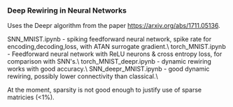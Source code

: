 ### Deep Rewiring in Neural Networks

Uses the Deepr algorithm from the paper https://arxiv.org/abs/1711.05136.

SNN_MNIST.ipynb - spiking feedforward neural network, spike rate for encoding,decoding,loss, with ATAN surrogate gradient.\\
torch_MNIST.ipynb - Feedforward neural network with ReLU neurons & cross entropy loss, for comparison with SNN's.\\
torch_MNIST_deepr.ipynb - dynamic rewiring works with good accuracy.\\ 
SNN_deepr_MNIST.ipynb - good dynamic rewiring, possibly lower connectivity than classical.\\

At the moment, sparsity is not good enough to justify use of sparse matricies (<1%).
